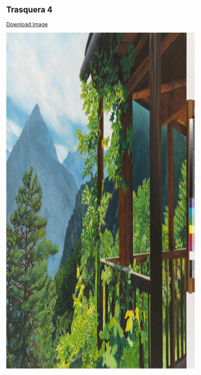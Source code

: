 ## Trasquera 4

[Download Image](https://sigrid-paintings.s3.amazonaws.com/wetransfer_zigrid-photos-tiff-part-1-2_2024-05-31_1621/Ergo_7372.tif)

<img src="../assets/images/hires_trasquera4.jpg" height="900px" width="1200px" />

